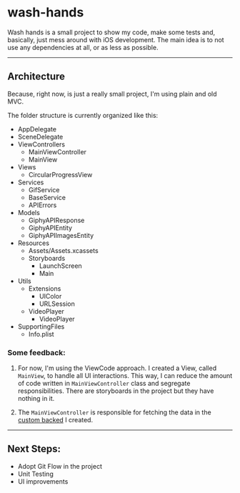# wash-hands

Wash hands is a small project to show my code, make some tests and, basically, just mess around with iOS development.
The main idea is to not use any dependencies at all, or as less as possible.

---

## Architecture

Because, right now, is just a really small project, I'm using plain and old MVC.

The folder structure is currently organized like this:

* AppDelegate
* SceneDelegate
* ViewControllers
  - MainViewController
  - MainView
* Views
  - CircularProgressView
* Services
  - GifService
  - BaseService
  - APIErrors
* Models
  - GiphyAPIResponse
  - GiphyAPIEntity
  - GiphyAPIImagesEntity
* Resources
  - Assets/Assets.xcassets
  - Storyboards
    - LaunchScreen
    - Main
* Utils
  - Extensions
    - UIColor
    - URLSession
  - VideoPlayer
    - VideoPlayer
* SupportingFiles
   - Info.plist

### Some feedback:

1. For now, I'm using the ViewCode approach. I created a View, called `MainView`, to handle all UI interactions. This way, I can reduce the amount of code written in `MainViewController` class and segregate responsibilities. There are storyboards in the project but they have nothing in it.

2. The `MainViewController` is responsible for fetching the data in the [custom backed](https://github.com/luizfelipeairesoares/washands-api) I created.

---

## Next Steps:

- Adopt Git Flow in the project
- Unit Testing
- UI improvements
